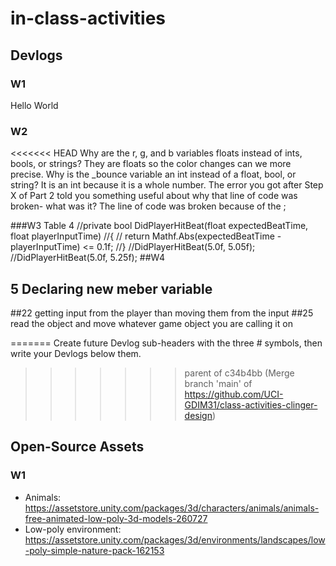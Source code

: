 # in-class-activities
## Devlogs
### W1
Hello World

### W2
<<<<<<< HEAD
Why are the r, g, and b variables floats instead of ints, bools, or strings?
They are floats so the color changes can we more precise.
Why is the _bounce variable an int instead of a float, bool, or string?
It is an int because it is a whole number.
The error you got after Step X of Part 2 told you something useful about why that line of code was broken- what was it?
The line of code was broken because of the ;

###W3
Table 4
//private bool DidPlayerHitBeat(float expectedBeatTime, float playerInputTime)
//{
//    return Mathf.Abs(expectedBeatTime - playerInputTime) <= 0.1f;
//}
//DidPlayerHitBeat(5.0f, 5.05f);   
//DidPlayerHitBeat(5.0f, 5.25f); 
##W4
## 5 Declaring new meber variable 
##22 getting input from the player than moving them from the input 
##25 read the object and move whatever game object you are calling it on

 

=======
Create future Devlog sub-headers with the three # symbols, then write your Devlogs below them.
>>>>>>> parent of c34b4bb (Merge branch 'main' of https://github.com/UCI-GDIM31/class-activities-clinger-design)

## Open-Source Assets
### W1
- Animals: https://assetstore.unity.com/packages/3d/characters/animals/animals-free-animated-low-poly-3d-models-260727 
- Low-poly environment: https://assetstore.unity.com/packages/3d/environments/landscapes/low-poly-simple-nature-pack-162153 